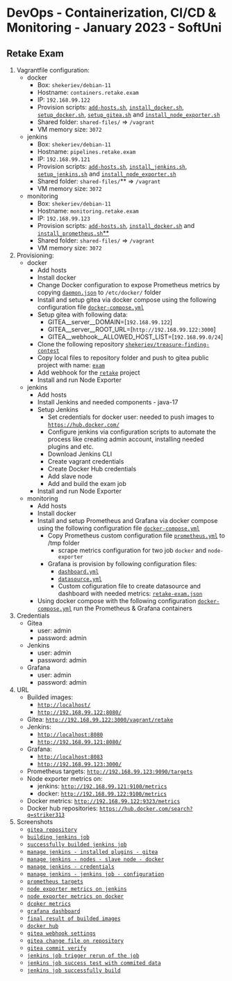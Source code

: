 # DevOps - Containerization, CI/CD &amp; Monitoring - January 2023 - SoftUni

## Retake Exam

1. Vagrantfile configuration:
    - docker
      - Box: `shekeriev/debian-11`
      - Hostname: `containers.retake.exam`
      - IP: `192.168.99.122`
      - Provision scripts: [`add-hosts.sh`](/provision-scripts/add-hosts.sh), [`install_docker.sh`](/provision-scripts/install_docker.sh), [`setup_docker.sh`](/provision-scripts/setup_docker.sh), [`setup_gitea.sh`](/provision-scripts/setup_gitea.sh) and [`install_node_exporter.sh`](/provision-scripts/install_node_exporter.sh)
      - Shared folder: `shared-files/` => `/vagrant`
      - VM memory size: `3072`
    - jenkins
      - Box: `shekeriev/debian-11`
      - Hostname: `pipelines.retake.exam`
      - IP: `192.168.99.121`
      - Provision scripts: [`add-hosts.sh`](/provision-scripts/add-hosts.sh), [`install_jenkins.sh`](/provision-scripts/install_jenkins.sh), [`setup_jenkins.sh`](/provision-scripts/setup_jenkins.sh) and [`install_node_exporter.sh`](/provision-scripts/install_node_exporter.sh)
      - Shared folder: `shared-files/`** => `/vagrant`
      - VM memory size: `3072`
    - monitoring
      - Box: `shekeriev/debian-11`
      - Hostname: `monitoring.retake.exam`
      - IP: `192.168.99.123`
      - Provision scripts: [`add-hosts.sh`](/provision-scripts/add-hosts.sh), [`install_docker.sh`](/provision-scripts/install_docker.sh) and [`install_prometheus.sh`**](/provision-scripts/install_prometheus.sh)
      - Shared folder: `shared-files/` => `/vagrant`
      - VM memory size: `3072`
2. Provisioning:
    - docker
        - Add hosts
        - Install docker
        - Change Docker configuration to expose Prometheus metrics by copying [`daemon.json`](/shared-files/docker/daemon.json) to `/etc/docker/` folder
        - Install and setup gitea via docker compose using the following configuration file [`docker-compose.yml`](/shared-files/gitea/docker-compose.yml)
        - Setup gitea with following data:
            - GITEA__server__DOMAIN=[`192.168.99.122`]
            - GITEA__server__ROOT_URL=[`http://192.168.99.122:3000`]
            - GITEA__webhook__ALLOWED_HOST_LIST=[`192.168.99.0/24`]
        - Clone the following repository [`shekeriev/treasure-finding-contest`](https://github.com/shekeriev/treasure-finding-contest.git)
        - Copy local files to repository folder and push to gitea public project with name: [`exam`](http://192.168.99.122:3000/vagrant/retake.git)
        - Add webhook for the [`retake`](http://192.168.99.122:3000/vagrant/retake.git) project
        - Install and run Node Exporter
    - jenkins
        - Add hosts
        - Install Jenkins and needed components - java-17
        - Setup Jenkins
            - Set credentials for docker user: needed to push images to [`https://hub.docker.com/`](https://hub.docker.com/)
            - Configure jenkins via configuration scripts to automate the process like creating admin account, installing needed plugins and etc.
            - Download Jenkins CLI
            - Create vagrant credentials
            - Create Docker Hub credentials
            - Add slave node
            - Add and build the exam job
        - Install and run Node Exporter
    - monitoring
        - Add hosts
        - Install docker
        - Install and setup Prometheus and Grafana via docker compose using the following configuration file [`docker-compose.yml`](/shared-files/prometheus/docker-compose.yml)
            - Copy Prometheus custom configuration file [`prometheus.yml`](/shared-files/prometheus/prometheus.yml) to /tmp folder
                - scrape metrics configuration for two job `docker` and `node-exporter`
            - Grafana is provision by following configuration files:
                - [`dashboard.yml`](/shared-files/grafana/provisioning/dashboards/dashboard.yml)
                - [`datasource.yml`](/shared-files/grafana/provisioning/datasources/datasource.yml)
                - Custom cofiguration file to create datasource and dashboard with needed metrics: [`retake-exam.json`](/shared-files/grafana/provisioning/dashboards/retake-exam.json)
        - Using docker compose with the following configuration [`docker-compose.yml`](/shared-files/prometheus/docker-compose.yml) run the Prometheus & Grafana containers
3. Credentials
    - Gitea
        - user: admin
        - password: admin
    - Jenkins
        - user: admin
        - password: admin
    - Grafana
        - user: admin
        - password: admin
4. URL
    - Builded images:
        - [`http://localhost/`](http://localhost/)
        - [`http://192.168.99.122:8080/`](http://192.168.99.122:8080/)
    - Gitea: [`http://192.168.99.122:3000/vagrant/retake`](http://192.168.99.122:3000/vagrant/retake)
    - Jenkins:
        - [`http://localhost:8080`](http://localhost:8080)
        - [`http://192.168.99.121:8080/`](http://192.168.99.121:8080/)
    - Grafana:
        - [`http://localhost:8083`](http://localhost:8083)
        - [`http://192.168.99.123:3000/`](http://192.168.99.123:3000/)
    - Prometheus targets: [`http://192.168.99.123:9090/targets`](http://192.168.99.123:9090/targets)
    - Node exporter metrics on:
        - jenkins: [`http://192.168.99.121:9100/metrics`](http://192.168.99.121:9100/metrics)
        - docker: [`http://192.168.99.122:9100/metrics`](http://192.168.99.122:9100/metrics)
    - Docker metrics: [`http://192.168.99.122:9323/metrics`](http://192.168.99.122:9323/metrics)
    - Docker hub repositories: [`https://hub.docker.com/search?q=striker313`](https://hub.docker.com/search?q=striker313)
5. Screenshots
    - [`gitea repository`](/img/001.png)
    - [`building jenkins job`](/img/002.png)
    - [`successfully builded jenkins job`](/img/003.png)
    - [`manage jenkins - installed plugins - gitea`](/img/004.png)
    - [`manage jenkins - nodes - slave node - docker`](/img/005.png)
    - [`manage jenkins - credentials`](/img/006.png)
    - [`manage jenkins - jenkins job - configuration`](/img/007.png)
    - [`prometheus targets`](/img/008.png)
    - [`node exporter metrics on jenkins`](/img/009.png)
    - [`node exporter metrics on docker`](/img/010.png)
    - [`dcoker metrics`](/img/011.png)
    - [`grafana dashboard`](/img/012.png)
    - [`final result of builded images`](/img/013.png)
    - [`docker hub`](/img/014.png)
    - [`gitea webhook settings`](/img/015.png)
    - [`gitea change file on repository`](/img/016.png)
    - [`gitea commit verify`](/img/017.png)
    - [`jenkins job trigger rerun of the job`](/img/018.png)
    - [`jenkins job success test with commited data`](/img/019.png)
    - [`jenkins job successfully build`](/img/020.png)

